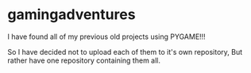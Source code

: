 # gamingadventures

I have found all of my previous old projects using PYGAME!!!

So I have decided not to upload each of them to it's own repository, But rather have one repository containing them all.

